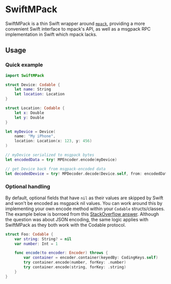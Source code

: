 # SwiftMPack

SwiftMPack is a thin Swift wrapper around [`mpack`](https://github.com/ludocode/mpack), providing a more convenient Swift interface to mpack's API,
as well as a msgpack RPC implementation in Swift which mpack lacks.

## Usage

### Quick example

```swift
import SwiftMPack

struct Device: Codable {
    let name: String
    let location: Location
}

struct Location: Codable {
    let x: Double
    let y: Double
}

let myDevice = Device(
    name: "My iPhone",
    location: Location(x: 123, y: 456)
)

// myDevice serialized to msgpack bytes
let encodedData = try! MPEncoder.encode(myDevice)

// get Device back from msgpack-encoded data
let decodedDevice = try! MPDecoder.decode(Device.self, from: encodedData)
```

### Optional handling

By default, optional fields that have `nil` as their values are skipped by Swift and won't be encoded as msgpack nil values.
You can work around this by implementing your own encode method within your `Codable` structs/classes.
The example below is borroed from this [StackOverflow answer](https://stackoverflow.com/questions/47266862/encode-nil-value-as-null-with-jsonencoder/47268112).
Although the question was about JSON encoding, the same logic applies with SwiftMPack as they both work with the Codable protocol.

```swift
struct Foo: Codable {
    var string: String? = nil
    var number: Int = 1

    func encode(to encoder: Encoder) throws {
        var container = encoder.container(keyedBy: CodingKeys.self)
        try container.encode(number, forKey: .number)
        try container.encode(string, forKey: .string)
    }
}
```
